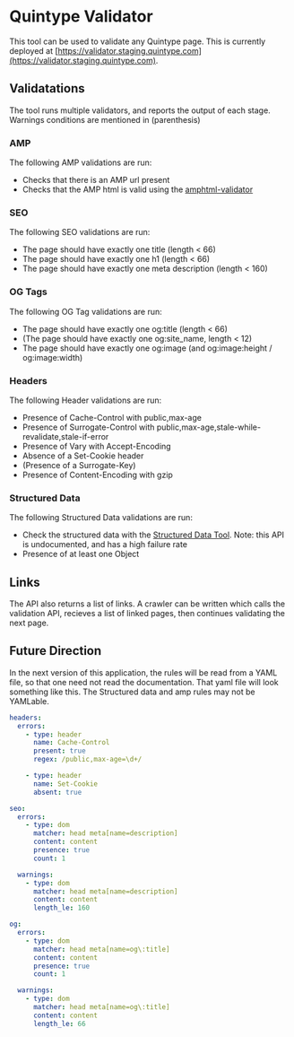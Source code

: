 # Quintype Validator

This tool can be used to validate any Quintype page. This is currently deployed at [https://validator.staging.quintype.com](https://validator.staging.quintype.com).

## Validatations

The tool runs multiple validators, and reports the output of each stage. Warnings conditions are mentioned in (parenthesis)

### AMP

The following AMP validations are run:
* Checks that there is an AMP url present
* Checks that the AMP html is valid using the [amphtml-validator](https://www.npmjs.com/package/amphtml-validator)

### SEO

The following SEO validations are run:
* The page should have exactly one title (length < 66)
* The page should have exactly one h1 (length < 66)
* The page should have exactly one meta description (length < 160)

### OG Tags

The following OG Tag validations are run:
* The page should have exactly one og:title (length < 66)
* (The page should have exactly one og:site_name, length < 12)
* The page should have exactly one og:image (and og:image:height / og:image:width)

### Headers

The following Header validations are run:
* Presence of Cache-Control with public,max-age
* Presence of Surrogate-Control with public,max-age,stale-while-revalidate,stale-if-error
* Presence of Vary with Accept-Encoding
* Absence of a Set-Cookie header
* (Presence of a Surrogate-Key)
* Presence of Content-Encoding with gzip

### Structured Data

The following Structured Data validations are run:
* Check the structured data with the [Structured Data Tool](https://search.google.com/structured-data/testing-tool). Note: this API is undocumented, and has a high failure rate
* Presence of at least one Object

## Links

The API also returns a list of links. A crawler can be written which calls the validation API, recieves a list of linked pages, then continues validating the next page.

## Future Direction

In the next version of this application, the rules will be read from a YAML file, so that one need not read the documentation. That yaml file will look something like this. The Structured data and amp rules may not be YAMLable.

```yaml
headers:
  errors:
    - type: header
      name: Cache-Control
      present: true
      regex: /public,max-age=\d+/

    - type: header
      name: Set-Cookie
      absent: true

seo:
  errors:
    - type: dom
      matcher: head meta[name=description]
      content: content
      presence: true
      count: 1

  warnings:
    - type: dom
      matcher: head meta[name=description]
      content: content
      length_le: 160

og:
  errors:
    - type: dom
      matcher: head meta[name=og\:title]
      content: content
      presence: true
      count: 1

  warnings:
    - type: dom
      matcher: head meta[name=og\:title]
      content: content
      length_le: 66
```
